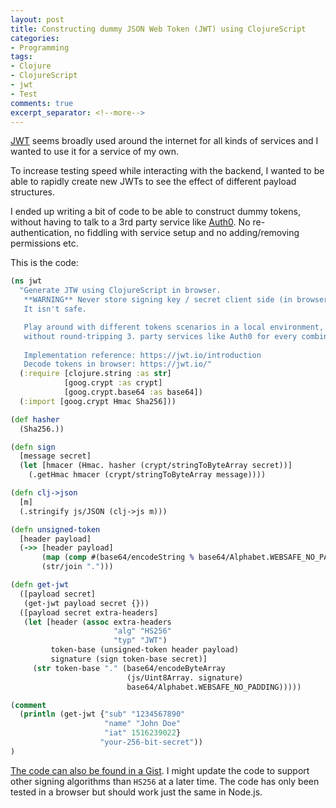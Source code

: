 ```yaml
---
layout: post
title: Constructing dummy JSON Web Token (JWT) using ClojureScript
categories:
- Programming
tags:
- Clojure
- ClojureScript
- jwt
- Test
comments: true
excerpt_separator: <!--more-->
---
```


[JWT][1] seems broadly used around the internet for all kinds of services
and I wanted to use it for a service of my own.

To increase testing speed while interacting with the backend,
I wanted to be able to rapidly create new JWTs
to see the effect of different payload structures.

<!--more-->

I ended up writing a bit of code to be able to construct dummy tokens,
without having to talk to a 3rd party service like [Auth0][3].
No re-authentication, no fiddling with service setup
and no adding/removing permissions etc.

This is the code:

```clojure
(ns jwt
  "Generate JTW using ClojureScript in browser.
   **WARNING** Never store signing key / secret client side (in browser).
   It isn't safe.

   Play around with different tokens scenarios in a local environment,
   without round-tripping 3. party services like Auth0 for every combination.
  
   Implementation reference: https://jwt.io/introduction
   Decode tokens in browser: https://jwt.io/"
  (:require [clojure.string :as str]
            [goog.crypt :as crypt]
            [goog.crypt.base64 :as base64])
  (:import [goog.crypt Hmac Sha256]))

(def hasher
  (Sha256.))

(defn sign
  [message secret]
  (let [hmacer (Hmac. hasher (crypt/stringToByteArray secret))]
    (.getHmac hmacer (crypt/stringToByteArray message))))

(defn clj->json
  [m]
  (.stringify js/JSON (clj->js m)))

(defn unsigned-token
  [header payload]
  (->> [header payload]
       (map (comp #(base64/encodeString % base64/Alphabet.WEBSAFE_NO_PADDING) clj->json))
       (str/join ".")))

(defn get-jwt
  ([payload secret]
   (get-jwt payload secret {}))
  ([payload secret extra-headers]
   (let [header (assoc extra-headers
                       "alg" "HS256" 
                       "typ" "JWT")
         token-base (unsigned-token header payload)
         signature (sign token-base secret)]
     (str token-base "." (base64/encodeByteArray
                          (js/Uint8Array. signature)
                          base64/Alphabet.WEBSAFE_NO_PADDING)))))

(comment
  (println (get-jwt {"sub" "1234567890"
                     "name" "John Doe"
                     "iat" 1516239022}
                    "your-256-bit-secret"))
)
```

[The code can also be found in a Gist][2].
I might update the code to support other signing algorithms than `HS256` at a later time.
The code has only been tested in a browser
but should work just the same in Node.js.


[1]: https://jwt.io/introduction
[2]: https://gist.github.com/jacobemcken/1c1d6caac8277b5e53fd1b2cec8552e3
[3]: https://auth0.com